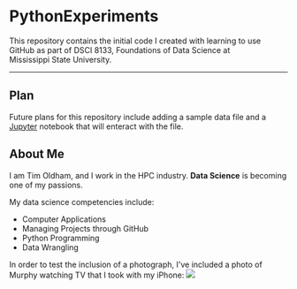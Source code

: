 # PythonExperiments
This repository contains the initial code I created with learning to use GitHub as part of DSCI 8133, Foundations of Data Science at<br> Mississippi State University.
****
## Plan
Future plans for this repository include adding a sample data file and a [Jupyter](https://jupyter.org/) notebook that will enteract with the file.
## About Me
I am Tim Oldham, and I work in the HPC industry. **Data Science** is becoming one of my passions.

My data science competencies include:

 * Computer Applications
 * Managing Projects through GitHub
 * Python Programming
 * Data Wrangling

In order to test the inclusion of a photograph, I've included a photo of Murphy watching TV that I took with my iPhone:
![](/PythonExperiments/PicPup.jpg)
